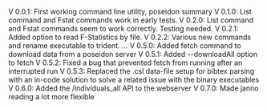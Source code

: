 V 0.0.1: First working command line utility, poseidon summary
V 0.1.0: List command and Fstat commands work in early tests.
V 0.2.0: List command and Fstat commands seem to work correctly. Testing needed.
V 0.2.1: Added option to read F-Statistics by file.
V 0.2.2: Various new commands and rename executable to trident.
...
V 0.5.0: Added fetch command to download data from a poseidon server
V 0.5.1: Added --downloadAll option to fetch
V 0.5.2: Fixed a bug that prevented fetch from running after an interrupted run
V 0.5.3: Replaced the .csl data-file setup for bibtex parsing with an in-code solution to solve a related issue with the binary executables
V 0.6.0: Added the /individuals_all API to the webserver
V 0.7.0: Made janno reading a lot more flexible